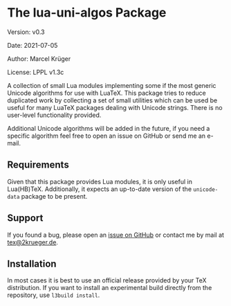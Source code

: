 # The lua-uni-algos Package

Version: v0.3

Date: 2021-07-05

Author: Marcel Krüger

License: LPPL v1.3c

A collection of small Lua modules implementing some if the most generic Unicode algorithms for use with LuaTeX.
This package tries to reduce duplicated work by collecting a set of small utilities which can be used be useful for many LuaTeX packages dealing with Unicode strings.
There is no user-level functionality provided.

Additional Unicode algorithms will be added in the future, if you need a specific algorithm feel free to open an issue on GitHub or send me an e-mail.


## Requirements

Given that this package provides Lua modules, it is only useful in Lua(HB)TeX.
Additionally, it expects an up-to-date version of the `unicode-data` package to be present.


## Support
If you found a bug, please open an [issue on GitHub](https://github.com/zauguin/lua-uni-algos/issues) or contact me by mail at <tex@2krueger.de>.

## Installation

In most cases it is best to use an official release provided by your TeX distribution.
If you want to install an experimental build directly from the repository, use `l3build install`.
